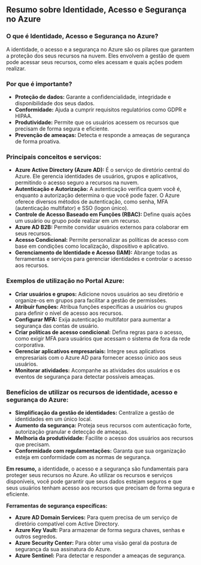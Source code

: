 ## Resumo sobre Identidade, Acesso e Segurança no Azure

### O que é Identidade, Acesso e Segurança no Azure?
A identidade, o acesso e a segurança no Azure são os pilares que garantem a proteção dos seus recursos na nuvem. Eles envolvem a gestão de quem pode acessar seus recursos, como eles acessam e quais ações podem realizar.

### Por que é importante?
* **Proteção de dados:** Garante a confidencialidade, integridade e disponibilidade dos seus dados.
* **Conformidade:** Ajuda a cumprir requisitos regulatórios como GDPR e HIPAA.
* **Produtividade:** Permite que os usuários acessem os recursos que precisam de forma segura e eficiente.
* **Prevenção de ameaças:** Detecta e responde a ameaças de segurança de forma proativa.

### Principais conceitos e serviços:

* **Azure Active Directory (Azure AD):** É o serviço de diretório central do Azure. Ele gerencia identidades de usuários, grupos e aplicativos, permitindo o acesso seguro a recursos na nuvem.
* **Autenticação e Autorização:** A autenticação verifica quem você é, enquanto a autorização determina o que você pode fazer. O Azure oferece diversos métodos de autenticação, como senha, MFA (autenticação multifator) e SSO (logon único).
* **Controle de Acesso Baseado em Funções (RBAC):** Define quais ações um usuário ou grupo pode realizar em um recurso.
* **Azure AD B2B:** Permite convidar usuários externos para colaborar em seus recursos.
* **Acesso Condicional:** Permite personalizar as políticas de acesso com base em condições como localização, dispositivo e aplicativo.
* **Gerenciamento de Identidade e Acesso (IAM):** Abrange todas as ferramentas e serviços para gerenciar identidades e controlar o acesso aos recursos.

### Exemplos de utilização no Portal Azure:

* **Criar usuários e grupos:** Adicione novos usuários ao seu diretório e organize-os em grupos para facilitar a gestão de permissões.
* **Atribuir funções:** Atribua funções específicas a usuários ou grupos para definir o nível de acesso aos recursos.
* **Configurar MFA:** Exija autenticação multifator para aumentar a segurança das contas de usuário.
* **Criar políticas de acesso condicional:** Defina regras para o acesso, como exigir MFA para usuários que acessam o sistema de fora da rede corporativa.
* **Gerenciar aplicativos empresariais:** Integre seus aplicativos empresariais com o Azure AD para fornecer acesso único aos seus usuários.
* **Monitorar atividades:** Acompanhe as atividades dos usuários e os eventos de segurança para detectar possíveis ameaças.

### Benefícios de utilizar os recursos de identidade, acesso e segurança do Azure:

* **Simplificação da gestão de identidades:** Centralize a gestão de identidades em um único local.
* **Aumento da segurança:** Proteja seus recursos com autenticação forte, autorização granular e detecção de ameaças.
* **Melhoria da produtividade:** Facilite o acesso dos usuários aos recursos que precisam.
* **Conformidade com regulamentações:** Garanta que sua organização esteja em conformidade com as normas de segurança.

**Em resumo,** a identidade, o acesso e a segurança são fundamentais para proteger seus recursos no Azure. Ao utilizar os recursos e serviços disponíveis, você pode garantir que seus dados estejam seguros e que seus usuários tenham acesso aos recursos que precisam de forma segura e eficiente.


**Ferramentas de segurança específicas:**
* **Azure AD Domain Services:** Para quem precisa de um serviço de diretório compatível com Active Directory.
* **Azure Key Vault:** Para armazenar de forma segura chaves, senhas e outros segredos.
* **Azure Security Center:** Para obter uma visão geral da postura de segurança da sua assinatura do Azure.
* **Azure Sentinel:** Para detectar e responder a ameaças de segurança.
